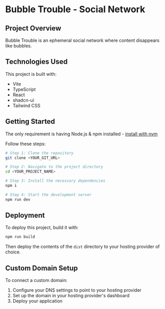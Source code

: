 
# Bubble Trouble - Social Network

## Project Overview

Bubble Trouble is an ephemeral social network where content disappears like bubbles.

## Technologies Used

This project is built with:

- Vite
- TypeScript
- React
- shadcn-ui
- Tailwind CSS

## Getting Started

The only requirement is having Node.js & npm installed - [install with nvm](https://github.com/nvm-sh/nvm#installing-and-updating)

Follow these steps:

```sh
# Step 1: Clone the repository
git clone <YOUR_GIT_URL>

# Step 2: Navigate to the project directory
cd <YOUR_PROJECT_NAME>

# Step 3: Install the necessary dependencies
npm i

# Step 4: Start the development server
npm run dev
```

## Deployment

To deploy this project, build it with:

```sh
npm run build
```

Then deploy the contents of the `dist` directory to your hosting provider of choice.

## Custom Domain Setup

To connect a custom domain:

1. Configure your DNS settings to point to your hosting provider
2. Set up the domain in your hosting provider's dashboard
3. Deploy your application

